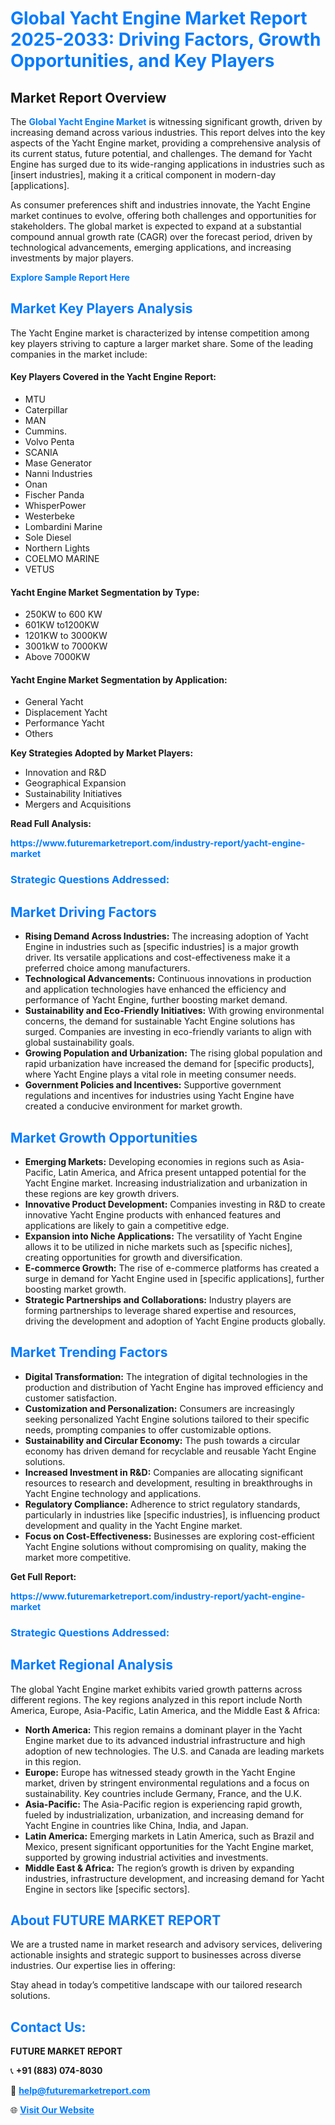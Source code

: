 <h1 style="color: #007BFF;">Global Yacht Engine Market Report 2025-2033: Driving Factors, Growth Opportunities, and Key Players</h1>

<section id="overview">
<h2>Market Report Overview</h2>
<p>The <a href="https://www.futuremarketreport.com/industry-report/yacht-engine-market" style="color: #007BFF; text-decoration: none;"><strong>Global Yacht Engine Market</strong></a> is witnessing significant growth, driven by increasing demand across various industries. This report delves into the key aspects of the Yacht Engine market, providing a comprehensive analysis of its current status, future potential, and challenges. The demand for Yacht Engine has surged due to its wide-ranging applications in industries such as [insert industries], making it a critical component in modern-day [applications].</p>
<p>As consumer preferences shift and industries innovate, the Yacht Engine market continues to evolve, offering both challenges and opportunities for stakeholders. The global market is expected to expand at a substantial compound annual growth rate (CAGR) over the forecast period, driven by technological advancements, emerging applications, and increasing investments by major players.</p>
</section>

<section id="overview">
<p><a href="https://www.futuremarketreport.com/request-sample/reportId=102016" style="color: #007BFF; text-decoration: none;"><strong>Explore Sample Report Here</strong></a></p>
</section>

<section id="key-players">
<h2 style="color: #007BFF;">Market Key Players Analysis</h2>
<p>The Yacht Engine market is characterized by intense competition among key players striving to capture a larger market share. Some of the leading companies in the market include:</p>
<h4>Key Players Covered in the Yacht Engine Report:</h4>
<ul><li>MTU</li><li>Caterpillar</li><li>MAN</li><li>Cummins.</li><li>Volvo Penta</li><li>SCANIA</li><li>Mase Generator</li><li>Nanni Industries</li><li>Onan</li><li>Fischer Panda</li><li>WhisperPower</li><li>Westerbeke</li><li>Lombardini Marine</li><li>Sole Diesel</li><li>Northern Lights</li><li>COELMO MARINE</li><li>VETUS</li></ul>
<h4>Yacht Engine Market Segmentation by Type:</h4>
<ul><li>250KW to 600 KW</li><li>601KW to1200KW</li><li>1201KW to 3000KW</li><li>3001kW to 7000KW</li><li>Above 7000KW</li></ul>

<h4>Yacht Engine Market Segmentation by Application:</h4>
<ul><li>General Yacht</li><li>Displacement Yacht</li><li>Performance Yacht</li><li>Others</li></ul>
<p><strong>Key Strategies Adopted by Market Players:</strong></p>
<ul>
<li>Innovation and R&D</li>
<li>Geographical Expansion</li>
<li>Sustainability Initiatives</li>
<li>Mergers and Acquisitions</li>
</ul>
</section>

<section>
<p><strong>Read Full Analysis: </strong></p><a href="https://www.futuremarketreport.com/industry-report/yacht-engine-market" style="color: #007BFF; text-decoration: none;"><strong>https://www.futuremarketreport.com/industry-report/yacht-engine-market</strong></a>
<h3 style="color: #007BFF;">Strategic Questions Addressed:</h3>
</section>

<section id="driving-factors">
<h2 style="color: #007BFF;">Market Driving Factors</h2>
<ul>
<li><strong>Rising Demand Across Industries:</strong> The increasing adoption of Yacht Engine in industries such as [specific industries] is a major growth driver. Its versatile applications and cost-effectiveness make it a preferred choice among manufacturers.</li>
<li><strong>Technological Advancements:</strong> Continuous innovations in production and application technologies have enhanced the efficiency and performance of Yacht Engine, further boosting market demand.</li>
<li><strong>Sustainability and Eco-Friendly Initiatives:</strong> With growing environmental concerns, the demand for sustainable Yacht Engine solutions has surged. Companies are investing in eco-friendly variants to align with global sustainability goals.</li>
<li><strong>Growing Population and Urbanization:</strong> The rising global population and rapid urbanization have increased the demand for [specific products], where Yacht Engine plays a vital role in meeting consumer needs.</li>
<li><strong>Government Policies and Incentives:</strong> Supportive government regulations and incentives for industries using Yacht Engine have created a conducive environment for market growth.</li>
</ul>
</section>

<section id="growth-opportunities">
<h2 style="color: #007BFF;">Market Growth Opportunities</h2>
<ul>
<li><strong>Emerging Markets:</strong> Developing economies in regions such as Asia-Pacific, Latin America, and Africa present untapped potential for the Yacht Engine market. Increasing industrialization and urbanization in these regions are key growth drivers.</li>
<li><strong>Innovative Product Development:</strong> Companies investing in R&D to create innovative Yacht Engine products with enhanced features and applications are likely to gain a competitive edge.</li>
<li><strong>Expansion into Niche Applications:</strong> The versatility of Yacht Engine allows it to be utilized in niche markets such as [specific niches], creating opportunities for growth and diversification.</li>
<li><strong>E-commerce Growth:</strong> The rise of e-commerce platforms has created a surge in demand for Yacht Engine used in [specific applications], further boosting market growth.</li>
<li><strong>Strategic Partnerships and Collaborations:</strong> Industry players are forming partnerships to leverage shared expertise and resources, driving the development and adoption of Yacht Engine products globally.</li>
</ul>
</section>

<section id="trending-factors">
<h2 style="color: #007BFF;">Market Trending Factors</h2>
<ul>
<li><strong>Digital Transformation:</strong> The integration of digital technologies in the production and distribution of Yacht Engine has improved efficiency and customer satisfaction.</li>
<li><strong>Customization and Personalization:</strong> Consumers are increasingly seeking personalized Yacht Engine solutions tailored to their specific needs, prompting companies to offer customizable options.</li>
<li><strong>Sustainability and Circular Economy:</strong> The push towards a circular economy has driven demand for recyclable and reusable Yacht Engine solutions.</li>
<li><strong>Increased Investment in R&D:</strong> Companies are allocating significant resources to research and development, resulting in breakthroughs in Yacht Engine technology and applications.</li>
<li><strong>Regulatory Compliance:</strong> Adherence to strict regulatory standards, particularly in industries like [specific industries], is influencing product development and quality in the Yacht Engine market.</li>
<li><strong>Focus on Cost-Effectiveness:</strong> Businesses are exploring cost-efficient Yacht Engine solutions without compromising on quality, making the market more competitive.</li>
</ul>
</section>

<section>
<p><strong>Get Full Report: </strong></p><a href="https://www.futuremarketreport.com/industry-report/yacht-engine-market" style="color: #007BFF; text-decoration: none;"><strong>https://www.futuremarketreport.com/industry-report/yacht-engine-market</strong></a>
<h3 style="color: #007BFF;">Strategic Questions Addressed:</h3>
</section>


<section id="regional-analysis">
<h2 style="color: #007BFF;">Market Regional Analysis</h2>
<p>The global Yacht Engine market exhibits varied growth patterns across different regions. The key regions analyzed in this report include North America, Europe, Asia-Pacific, Latin America, and the Middle East & Africa:</p>
<ul>
<li><strong>North America:</strong> This region remains a dominant player in the Yacht Engine market due to its advanced industrial infrastructure and high adoption of new technologies. The U.S. and Canada are leading markets in this region.</li>
<li><strong>Europe:</strong> Europe has witnessed steady growth in the Yacht Engine market, driven by stringent environmental regulations and a focus on sustainability. Key countries include Germany, France, and the U.K.</li>
<li><strong>Asia-Pacific:</strong> The Asia-Pacific region is experiencing rapid growth, fueled by industrialization, urbanization, and increasing demand for Yacht Engine in countries like China, India, and Japan.</li>
<li><strong>Latin America:</strong> Emerging markets in Latin America, such as Brazil and Mexico, present significant opportunities for the Yacht Engine market, supported by growing industrial activities and investments.</li>
<li><strong>Middle East & Africa:</strong> The region’s growth is driven by expanding industries, infrastructure development, and increasing demand for Yacht Engine in sectors like [specific sectors].</li>
</ul>
</section>

<footer>
<h2 style="color: #007BFF;">About FUTURE MARKET REPORT</h2>
<p>We are a trusted name in market research and advisory services, delivering actionable insights and strategic support to businesses across diverse industries. Our expertise lies in offering:</p>

<p>Stay ahead in today’s competitive landscape with our tailored research solutions.</p>

<h2 style="color: #007BFF;">Contact Us:</h2>
<p><strong>FUTURE MARKET REPORT</strong></p>
<p>📞 <strong>+91 (883) 074-8030</strong></p>
<p>📧 <strong><a href="mailto:help@futuremarketreport.com" style="color: #007BFF;">help@futuremarketreport.com</a></strong></p>
<p>🌐 <strong><a href="https://www.futuremarketreport.com/" style="color: #007BFF;">Visit Our Website</a></strong></p>
</footer>